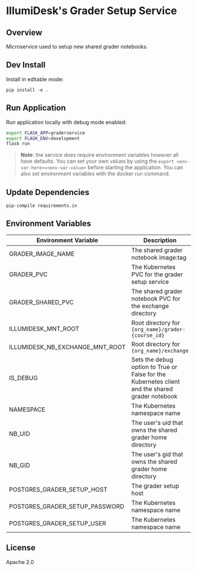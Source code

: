 # IllumiDesk's Grader Setup Service

## Overview

Microservice used to setup new shared grader notebooks.

## Dev Install

Install in editable mode:

    pip install -e .

## Run Application

Run application locally with debug mode enabled:

```bash
export FLASK_APP=graderservice
export FLASK_ENV=development
flask run
```

> **Note**: the service does require environment variables however all have defaults. You can set your own values by using the `export <env-var-here>=<env-var-value>` before starting the application. You can also set environment variables with the docker run command.

## Update Dependencies

    pip-compile requirements.in

## Environment Variables

| Environment Variable | Description | Type | Default Value |
| --- | --- | --- | --- |
| GRADER_IMAGE_NAME | The shared grader notebook image:tag | `string` | `illumidesk/grader-notebook:latest` |
| GRADER_PVC | The Kubernetes PVC for the grader setup service | `string` | `grader-setup-pvc` |
| GRADER_SHARED_PVC | The shared grader notebook PVC for the exchange directory | `string` | `exchange-shared-volume` |
| ILLUMIDESK_MNT_ROOT | Root directory for `{org_name}/grader-{course_id}` | `string` | `/illumidesk-courses` |
| ILLUMIDESK_NB_EXCHANGE_MNT_ROOT | Root directory for `{org_name}/exchange` | `string` | `/illumidesk-nb-exchange` |
| IS_DEBUG | Sets the debug option to True or False for the Kubernetes client and the shared grader notebook | `bool` | `True` |
| NAMESPACE | The Kubernetes namespace name | `string` | `default` |
| NB_UID | The user's uid that owns the shared grader home directory | `integer` | `10001` |
| NB_GID | The user's gid that owns the shared grader home directory | `integer` | `100` |
| POSTGRES_GRADER_SETUP_HOST | The grader setup host | `string` | `''` |
| POSTGRES_GRADER_SETUP_PASSWORD | The Kubernetes namespace name | `string` | `''` |
| POSTGRES_GRADER_SETUP_USER | The Kubernetes namespace name | `string` | `postgres` | 

## License

Apache 2.0
